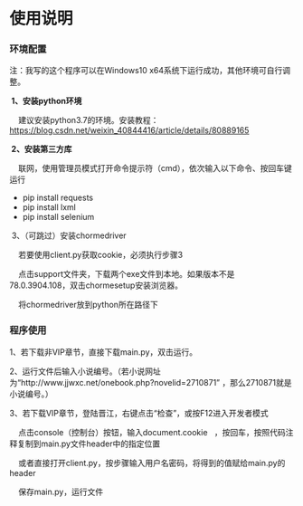 <h1>使用说明</h1>
<h3>环境配置</h3>
<p>注：我写的这个程序可以在Windows10 x64系统下运行成功，其他环境可自行调整。</p>
<p><span style="font-weight: bold;">&#160;1、安装python环境</span></p>
<p><span class="Apple-tab-span" style="white-space:pre">	</span>建议安装python3.7的环境。安装教程：<a href="https://blog.csdn.net/weixin_40844416/article/details/80889165">https://blog.csdn.net/weixin_40844416/article/details/80889165</a></p>
<p><span style="font-weight: bold;">&#160;2、安装第三方库</span></p>
<p><span class="Apple-tab-span" style="white-space:pre">	</span>联网，使用管理员模式打开命令提示符（cmd），依次输入以下命令、按回车键运行</p>
<p></p>
<ul><li>pip install&#160;requests</li>
<li>pip install lxml</li>
<li>pip install&#160;selenium</li>
</ul>
&#160;3、（可跳过）安装chormedriver<p></p>
<p><span class="Apple-tab-span" style="white-space:pre">	</span>若要使用client.py获取cookie，必须执行步骤3</p>
<p><span class="Apple-tab-span" style="white-space:pre">	</span>点击support文件夹，下载两个exe文件到本地。如果版本不是78.0.3904.108，双击chormesetup安装浏览器。</p>
<p><span class="Apple-tab-span" style="white-space:pre">	</span>将chormedriver放到python所在路径下</p>
<h3>程序使用</h3>
<p>1、若下载非VIP章节，直接下载main.py，双击运行。</p>
<p>2、运行文件后输入小说编号。（若小说网址为“http://www.jjwxc.net/onebook.php?novelid=2710871” ，那么2710871就是小说编号。）</p>
<p>3、若下载VIP章节，登陆晋江，右键点击“检查”，或按F12进入开发者模式</p>
<p><span class="Apple-tab-span" style="white-space:pre">	</span>点击console（控制台）按钮，输入document.cookie &#160; ，按回车，按照代码注释复制到main.py文件header中的指定位置</p>
<p><span class="Apple-tab-span" style="white-space:pre">	</span>或者直接打开client.py，按步骤输入用户名密码，将得到的值赋给main.py的header</p>
<p><span class="Apple-tab-span" style="white-space:pre">	</span>保存main.py，运行文件</p>
